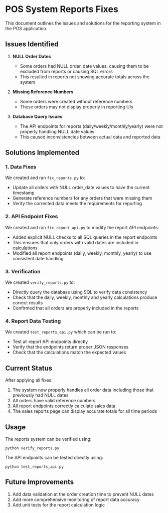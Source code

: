 # POS System Reports Fixes

This document outlines the issues and solutions for the reporting system in the POS application.

## Issues Identified

1. **NULL Order Dates**
   - Some orders had NULL order_date values, causing them to be excluded from reports or causing SQL errors
   - This resulted in reports not showing accurate totals across the system

2. **Missing Reference Numbers**
   - Some orders were created without reference numbers
   - These orders may not display properly in reporting UIs

3. **Database Query Issues**
   - The API endpoints for reports (daily/weekly/monthly/yearly) were not properly handling NULL date values
   - This caused inconsistencies between actual data and reported data

## Solutions Implemented

### 1. Data Fixes

We created and ran `fix_reports.py` to:
- Update all orders with NULL order_date values to have the current timestamp
- Generate reference numbers for any orders that were missing them
- Verify the corrected data meets the requirements for reporting

### 2. API Endpoint Fixes

We created and ran `fix_report_api.py` to modify the report API endpoints:
- Added explicit NULL checks to all SQL queries in the report endpoints
- This ensures that only orders with valid dates are included in calculations
- Modified all report endpoints (daily, weekly, monthly, yearly) to use consistent date handling

### 3. Verification

We created `verify_reports.py` to:
- Directly query the database using SQL to verify data consistency
- Check that the daily, weekly, monthly and yearly calculations produce correct results
- Confirmed that all orders are properly included in the reports

### 4. Report Data Testing

We created `test_reports_api.py` which can be run to:
- Test all report API endpoints directly
- Verify that the endpoints return proper JSON responses
- Check that the calculations match the expected values

## Current Status

After applying all fixes:

1. The system now properly handles all order data including those that previously had NULL dates
2. All orders have valid reference numbers
3. All report endpoints correctly calculate sales data
4. The sales reports page can display accurate totals for all time periods

## Usage

The reports system can be verified using:

```
python verify_reports.py
```

The API endpoints can be tested directly using:

```
python test_reports_api.py
```

## Future Improvements

1. Add data validation at the order creation time to prevent NULL dates
2. Add more comprehensive monitoring of report data accuracy
3. Add unit tests for the report calculation logic 